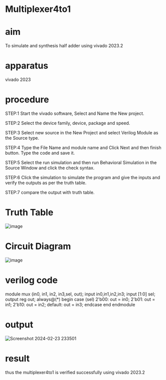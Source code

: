 # Multiplexer4to1
# aim
To simulate and synthesis half adder using vivado 2023.2

# apparatus
vivado 2023

# procedure
STEP:1 Start the vivado software, Select and Name the New project.

STEP:2 Select the device family, device, package and speed.

STEP:3 Select new source in the New Project and select Verilog Module as the Source type.

STEP:4 Type the File Name and module name and Click Next and then finish button. Type the code and save it.

STEP:5 Select the run simulation and then run Behavioral Simulation in the Source Window and click the check syntax.

STEP:6 Click the simulation to simulate the program and give the inputs and verify the outputs as per the truth table.

STEP:7 compare the output with truth table.

# Truth Table
![image](https://github.com/RESMIRNAIR/Multiplexer4to1/assets/154305926/f1dac9e1-e938-4072-bfa9-c17a0a54b7c7)
# Circuit Diagram
![image](https://github.com/RESMIRNAIR/Multiplexer4to1/assets/154305926/f8ea8610-f6fc-4de3-a68a-5a9a4cfcd673)

# verilog code
module mux (in0, in1, in2, in3,sel, out);
input in0,in1,in2,in3;
input [1:0] sel;
output reg out;
always@(*)
begin
case (sel)
2'b00: out = in0;
2'b01: out = in1;
2'b10: out = in2;
default: out = in3;
endcase
end
endmodule

# output
![Screenshot 2024-02-23 233501](https://github.com/lathika024/Multiplexer4to1/assets/165888553/4c76df34-d463-409f-ab4c-d2296672162a)


# result
thus the multiplexer4to1 is verified successfully using vivado 2023.2
